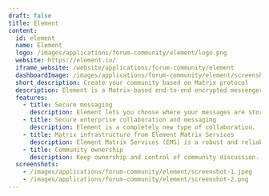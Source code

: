 ```yaml
---
draft: false
title: Element
content:
  id: element
  name: Element
  logo: /images/applications/forum-community/element/logo.png
  website: https://element.io/
  iframe_website: /website/applications/forum-community/element
  dashboardImage: /images/applications/forum-community/element/screenshot-1.jpeg
  short_description: Create your community based on Matrix protocol
  description: Element is a Matrix-based end-to-end encrypted messenger and secure collaboration app. It’s decentralised for digital sovereign self-hosting, or through a hosting service such as Element Matrix Services. Element operates on the open Matrix network to provide interoperability and easy connections.
  features:
    - title: Secure messaging
      description: Element lets you choose where your messages are stored, putting you in control of your data. Your conversations stay private with default end-to-end encryption, cross-signed device verification and decentralisation to let you choose where your data lives.
    - title: Secure enterprise collaboration and messaging
      description: Element is a completely new type of collaboration.  As universal as email. End-to-end encryption for messages, and with full voice and video. On-premise or in the cloud.
    - title: Matrix infrastructure from Element Matrix Services
      description: Element Matrix Services (EMS) is a robust and reliable hosting service for fast, secure real time communication. Designed to support organisations of all sizes, from just five people through to huge public communities and companies communicating with millions of customers.
    - title: Community ownership
      description: Keep ownership and control of community discussion. With Element, your members are people - not products!  Scale to support millions, with powerful moderation and interoperability. Your community can speak freely in the knowledge that their conversations are secured with end-to-end encryption; be that on-premise, hosted by Element or a provider of your choice. That means no data mining and no third party access.
  screenshots:
    - /images/applications/forum-community/element/screenshot-1.jpeg
    - /images/applications/forum-community/element/screenshot-2.png
---
```

